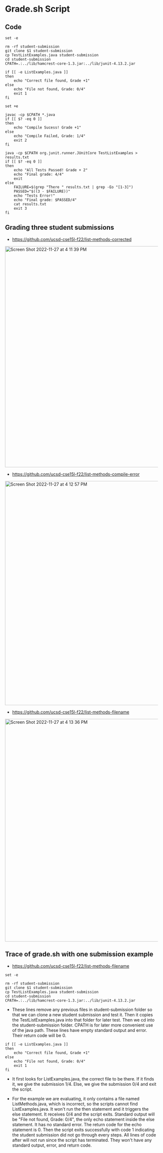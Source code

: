 # Grade.sh Script

## Code
```
set -e

rm -rf student-submission
git clone $1 student-submission
cp TestListExamples.java student-submission
cd student-submission
CPATH=.:../lib/hamcrest-core-1.3.jar:../lib/junit-4.13.2.jar

if [[ -e ListExamples.java ]]
then
    echo "Correct file found, Grade +1"
else 
    echo "File not found, Grade: 0/4"
    exit 1
fi

set +e

javac -cp $CPATH *.java
if [[ $? -eq 0 ]]
then
    echo "Compile Sucess! Grade +1"
else
    echo "Compile Failed, Grade: 1/4"
    exit 2
fi

java -cp $CPATH org.junit.runner.JUnitCore TestListExamples > results.txt 
if [[ $? -eq 0 ]]
then
    echo "All Tests Passed! Grade + 2"
    echo "Final grade: 4/4"
    exit
else
    FAILURE=$(grep "There " results.txt | grep -Eo "[1-3]")
    PASSED="$((3 - $FAILURE))"
    echo "Tests Error!"
    echo "Final grade: $PASSED/4"
    cat results.txt
    exit 3
fi
```

## Grading three student submissions
* https://github.com/ucsd-cse15l-f22/list-methods-corrected
<img width="727" alt="Screen Shot 2022-11-27 at 4 11 39 PM" src="https://user-images.githubusercontent.com/78475359/204167481-94290165-a04a-49fc-b595-411a072bf32b.png">

* https://github.com/ucsd-cse15l-f22/list-methods-compile-error
<img width="737" alt="Screen Shot 2022-11-27 at 4 12 57 PM" src="https://user-images.githubusercontent.com/78475359/204167557-4de8ab6e-b43f-4106-a74d-e8f8edd0484a.png">

* https://github.com/ucsd-cse15l-f22/list-methods-filename
<img width="732" alt="Screen Shot 2022-11-27 at 4 13 36 PM" src="https://user-images.githubusercontent.com/78475359/204167583-34709251-b32e-4686-9540-9979746492c6.png">

## Trace of grade.sh with one submission example
* https://github.com/ucsd-cse15l-f22/list-methods-filename

```
set -e

rm -rf student-submission
git clone $1 student-submission
cp TestListExamples.java student-submission
cd student-submission
CPATH=.:../lib/hamcrest-core-1.3.jar:../lib/junit-4.13.2.jar
```

* These lines remove any previous files in student-submission folder so that we can clone a new student submission and test it. Then it copies the TestListExamples.java into that folder for later test. Then we cd into the student-submission folder. CPATH is for later more convenient use of the java path. These lines have empty standard output and error. Their return code will be 0.

```
if [[ -e ListExamples.java ]]
then
    echo "Correct file found, Grade +1"
else 
    echo "File not found, Grade: 0/4"
    exit 1
fi
```

* It first looks for ListExamples.java, the correct file to be there. If it finds it, we give the submission 1/4. Else, we give the submission 0/4 and exit the script.

* For the example we are evaluating, it only contains a file named ListMethods.java, which is incorrect, so the scripts cannot find ListExamples.java. It won't run the then statement and it triggers the else statement. It receives 0/4 and the script exits. Standard output will be "File not found, Grade: 0/4", the only echo statement inside the else statement. It has no standard error. The return code for the echo statement is 0. Then the script exits successfully with code 1 indicating the student submission did not go through every steps. All lines of code after will not run since the script has terminated. They won't have any standard output, error, and return code.
